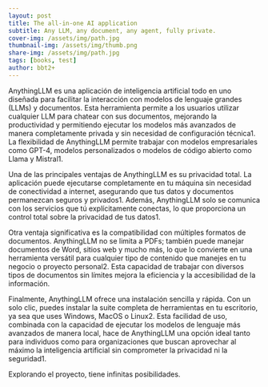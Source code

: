 ```yaml
---
layout: post
title: The all-in-one AI application
subtitle: Any LLM, any document, any agent, fully private.
cover-img: /assets/img/path.jpg
thumbnail-img: /assets/img/thumb.png
share-img: /assets/img/path.jpg
tags: [books, test]
author: bbt2+
---
```


AnythingLLM es una aplicación de inteligencia artificial todo en uno diseñada para facilitar la interacción con modelos de lenguaje grandes (LLMs) y documentos. Esta herramienta permite a los usuarios utilizar cualquier LLM para chatear con sus documentos, mejorando la productividad y permitiendo ejecutar los modelos más avanzados de manera completamente privada y sin necesidad de configuración técnica1. La flexibilidad de AnythingLLM permite trabajar con modelos empresariales como GPT-4, modelos personalizados o modelos de código abierto como Llama y Mistral1.

Una de las principales ventajas de AnythingLLM es su privacidad total. La aplicación puede ejecutarse completamente en tu máquina sin necesidad de conectividad a internet, asegurando que tus datos y documentos permanezcan seguros y privados1. Además, AnythingLLM solo se comunica con los servicios que tú explícitamente conectas, lo que proporciona un control total sobre la privacidad de tus datos1.

Otra ventaja significativa es la compatibilidad con múltiples formatos de documentos. AnythingLLM no se limita a PDFs; también puede manejar documentos de Word, sitios web y mucho más, lo que lo convierte en una herramienta versátil para cualquier tipo de contenido que manejes en tu negocio o proyecto personal2. Esta capacidad de trabajar con diversos tipos de documentos sin límites mejora la eficiencia y la accesibilidad de la información.

Finalmente, AnythingLLM ofrece una instalación sencilla y rápida. Con un solo clic, puedes instalar la suite completa de herramientas en tu escritorio, ya sea que uses Windows, MacOS o Linux2. Esta facilidad de uso, combinada con la capacidad de ejecutar los modelos de lenguaje más avanzados de manera local, hace de AnythingLLM una opción ideal tanto para individuos como para organizaciones que buscan aprovechar al máximo la inteligencia artificial sin comprometer la privacidad ni la seguridad1.

Explorando el proyecto, tiene infinitas posibilidades.